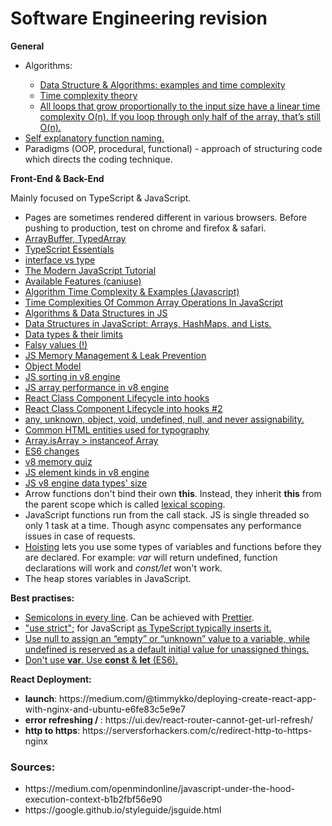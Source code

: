 # Software Engineering revision

<b>General</b>

<ul>
    <li>Algorithms:</li>
    <ul>
        <li>
            <a href='https://github.com/skjha1/Data-Structure-Algorithm-Programs'>Data Structure & Algorithms: examples and time complexity</a>
        </li>
        <li>
            <a href='https://en.wikipedia.org/wiki/Time_complexity'>Time complexity theory</a>
        </li>
        <li>
            <a href='https://adrianmejia.com/how-to-find-time-complexity-of-an-algorithm-code-big-o-notation/'>All loops that grow proportionally to the input size have a linear time complexity O(n). If you loop through only half of the array, that’s still O(n).</a>
        </li>
    </ul>
    <li>
        <a href="https://javascript.info/function-basics#function-naming">Self explanatory function naming.</a>
    </li>
    <li>Paradigms (OOP, procedural, functional) - approach of structuring code which directs the coding technique.</li>

</ul

<p><b>Front-End & Back-End</b></p>
<p>Mainly focused on TypeScript & JavaScript.</i></p>
<ul>
    <li>Pages are sometimes rendered different in various browsers. Before pushing to production, test on chrome and firefox & safari.</li>
    <li>
        <a href="https://javascript.info/arraybuffer-binary-arrays">ArrayBuffer, TypedArray </a>
    </li>
    <li>
        <a href="https://github.com/krzkaczor/ts-essentials">TypeScript Essentials</a>
    </li>
    <li>
        <a href="https://medium.com/@martin_hotell/interface-vs-type-alias-in-typescript-2-7-2a8f1777af4c">interface vs type</a>
    </li>
    <li>
        <a href="https://javascript.info/">The Modern JavaScript Tutorial</a>
    </li>
    <li>
        <a href="https://caniuse.com">Available Features (caniuse)</a>
    </li>
    <li>
        <a href='https://www.jenniferbland.com/time-complexity-analysis-in-javascript/'>Algorithm Time Complexity & Examples (Javascript)</a> 
    </li>    
    <li>
        <a href='https://medium.com/@ashfaqueahsan61/time-complexities-of-common-array-operations-in-javascript-c11a6a65a168'>Time Complexities Of Common Array Operations In JavaScript</a>
    </li>
    <li>
        <a href="https://github.com/trekhleb/javascript-algorithms">Algorithms & Data Structures in JS</a>
    </li>
    <li>
        <a href='https://adrianmejia.com/data-structures-time-complexity-for-beginners-arrays-hashmaps-linked-lists-stacks-queues-tutorial/'>Data Structures in JavaScript: Arrays, HashMaps, and Lists.</a>
    </li>
    <li>
        <a href="https://developer.mozilla.org/en-US/docs/Web/JavaScript/Data_structures">Data types & their limits</a>
    </li>
    <li>
        <a href="https://developer.mozilla.org/en-US/docs/Glossary/Falsy">Falsy values (!)</a>
    </li>            
    <li>
        <a href="https://blog.sessionstack.com/how-javascript-works-memory-management-how-to-handle-4-common-memory-leaks-3f28b94cfbec">JS Memory Management & Leak Prevention
    </li>
    <li>
        <a href="https://developer.mozilla.org/en-US/docs/Web/JavaScript/Guide/Details_of_the_Object_Model">Object Model</a>
    </li>
    <li>
        <a href="https://v8.dev/blog/array-sort">JS sorting in v8 engine</a>
    </li>
    <li>
        <a href="https://firstclassjs.com/under-the-hood-arrays-in-js/">JS array performance in v8 engine</a>
    </li>
    <li>
        <a href="https://stackoverflow.com/questions/53464595/how-to-use-componentwillmount-in-react-hooks/62701724#62701724">React Class Component Lifecycle into hooks</a>
    </li>
    <li>
        <a href="https://stackoverflow.com/a/55768105">React Class Component Lifecycle into hooks #2</a>
    </li>
    <li>
         <a href='https://www.typescriptlang.org/docs/handbook/type-compatibility.html#any-unknown-object-void-undefined-null-and-never-assignability'>any, unknown, object, void, undefined, null, and never assignability.</a>
    </li>
    <li>
        <a href='https://www.w3.org/wiki/Common_HTML_entities_used_for_typography'>
            Common HTML entities used for typography
        </a>
    </li>
    <li>
        <a href='https://stackoverflow.com/a/22289982'>
            Array.isArray > instanceof Array
        </a>
    </li>
    <li>
        <a href="https://github.com/lukehoban/es6features">ES6 changes</a>
    </li>
    <li>
        <a href="https://www.mattzeunert.com/2018/01/25/v8-javascript-memory-quiz.html">v8 memory quiz</a>
    </li>
    <li>
        <a href="https://v8.dev/blog/elements-kinds">JS element kinds in v8 engine</a>
    </li>
    <li>
        <a href="https://www.mattzeunert.com/2016/07/24/javascript-array-object-sizes.html">JS v8 engine data types' size</a>
    </li>
    <li>
        Arrow functions don't bind their own <b>this</b>. Instead, they inherit <b>this</b> from the parent scope which is called <a href='https://stackoverflow.com/a/1047491'>lexical scoping</a>.
    </li>
    <li>
        JavaScript functions run from the call stack. JS is single threaded so only 1 task at a time. Though async compensates any performance issues in case of requests.
    </li>
    <li>
        <a href='https://developer.mozilla.org/en-US/docs/Glossary/Hoisting'>Hoisting</a> lets you use some types of variables and functions before they are declared. For example: <i>var</i> will return undefined, function declarations will work and <i>const/let</i> won't work. 
    </li>
    <li>
        The heap stores variables in JavaScript.
    </li>
</ul>

<b>Best practises:</b>

<ul>
<li>
<a href='https://javascript.info/structure#semicolon'>Semicolons in every line</a>. Can be achieved with <a href="https://prettier.io/">Prettier</a>.
</li>
<li>
<a href='https://javascript.info/strict-mode'>"use strict";</a> for JavaScript <a href='https://stackoverflow.com/a/31392947'>as TypeScript typically inserts it.</a>
</li>
<li>
<a href='https://javascript.info/types#the-undefined-value'>Use null to assign an “empty” or “unknown” value to a variable, while undefined is reserved as a default initial value for unassigned things.</a>
</li>
<li>
<a href="https://medium.com/@codingsam/awesome-javascript-no-more-var-working-title-999428999994">Don't use <b>var</b>. Use <b>const</b> & <b>let</b> (ES6).</a>
</li>
</ul>

<b>React Deployment:</b>

<ul>
<li>
<strong>launch</strong>: https://medium.com/@timmykko/deploying-create-react-app-with-nginx-and-ubuntu-e6fe83c5e9e7
</li>
<li>
<strong>error refreshing / </strong>: https://ui.dev/react-router-cannot-get-url-refresh/
</li>
<li>
<strong>http to https</strong>: https://serversforhackers.com/c/redirect-http-to-https-nginx
</li>
</ul>

<h3>Sources:</h3>
<ul>
    <li>https://medium.com/openmindonline/javascript-under-the-hood-execution-context-b1b2fbf56e90</li>
    <li>https://google.github.io/styleguide/jsguide.html</li>
</ul>
